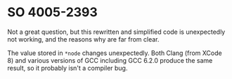 # SO 4005-2393

Not a great question, but this rewritten and simplified code is
unexpectedly not working, and the reasons why are far from clear.

The value stored in `*node` changes unexpectedly.
Both Clang (from XCode 8) and various versions of GCC including GCC
6.2.0 produce the same result, so it probably isn't a compiler bug.

